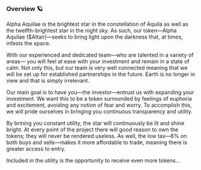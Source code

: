 ### Overview 🪐
Alpha Aquilae is the brightest star in the constellation of Aquila as well as the twelfth-brightest star in the night sky. As such, our token—Alpha Aquilae ($Altair)—seeks to bring light upon the darkness that, at times, infests the space. 

With our experienced and dedicated team—who are talented in a variety of areas— you will feel at ease with your investment and remain in a state of calm. Not only this, but our team is very well connected meaning that we will be set up for established partnerships in the future.  Earth is no longer in view and that is simply irrelevant. 

Our main goal is to have you—the investor—entrust us with expanding your investment. We want this to be a token surrounded by feelings of euphoria and excitement, avoiding any notion of fear and worry. To accomplish this, we will pride ourselves in bringing you continuous transparency and utility. 

By brining you constant utility, the star will continuously be lit and shine bright. At every point of the project there will good reason to own the tokens; they will never be rendered useless. As well, the low tax—6% on both buys and sells—makes it more affordable to trade, meaning there is greater access to entry. 

Included in the utility is the opportunity to receive even more tokens...





